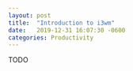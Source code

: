 ```yaml
---
layout: post
title:  "Introduction to i3wm"
date:   2019-12-31 16:07:30 -0600
categories: Productivity
---
```

TODO


[jekyll-docs]: https://jekyllrb.com/docs/home
[jekyll-gh]:   https://github.com/jekyll/jekyll
[jekyll-talk]: https://talk.jekyllrb.com/
[mason-jar-amazon]: https://amazon.com/
